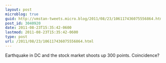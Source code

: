 ```yaml
---
layout: post
microblog: true
guid: http://vmstan-tweets.micro.blog/2011/08/23/106117436075556864.html
post_id: 3040920
date: 2011-08-23T15:35:42-0600
lastmod: 2011-08-23T15:35:42-0600
type: post
url: /2011/08/23/106117436075556864.html
---
```

Earthquake in DC and the stock market shoots up 300 points. Coincidence?
